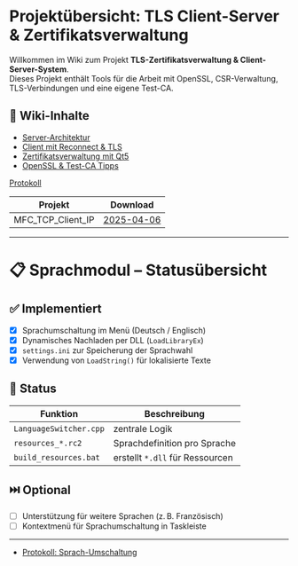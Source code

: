 # Projektübersicht: TLS Client-Server & Zertifikatsverwaltung

Willkommen im Wiki zum Projekt **TLS-Zertifikatsverwaltung & Client-Server-System**.  
Dieses Projekt enthält Tools für die Arbeit mit OpenSSL, CSR-Verwaltung, TLS-Verbindungen und eine eigene Test-CA.

## 📄 Wiki-Inhalte

- [Server-Architektur](https://github.com/paule32/TerminalServer/wiki/server-architektur.md)
- [Client mit Reconnect & TLS](https://github.com/paule32/TerminalServer/wiki/client-reconnect.md)
- [Zertifikatsverwaltung mit Qt5](https://github.com/paule32/TerminalServer/wiki/certmanager-ui.md)
- [OpenSSL & Test-CA Tipps](https://github.com/paule32/TerminalServer/wiki/openssl-ca-tipps.md)


[Protokoll](https://github.com/paule32/TerminalServer/wiki/TLS_Zertifikats_Session_Doku.md)

| Projekt                  | Download                     |
|--------------------------|------------------------------|
| MFC_TCP_Client_IP        | [2025-04-06](https://github.com/paule32/TerminalServer/actions/runs/14293449658/artifacts/2890186148) |

---

# 📋 Sprachmodul – Statusübersicht

## ✅ Implementiert

- [x] Sprachumschaltung im Menü (Deutsch / Englisch)
- [x] Dynamisches Nachladen per DLL (`LoadLibraryEx`)
- [x] `settings.ini` zur Speicherung der Sprachwahl
- [x] Verwendung von `LoadString()` für lokalisierte Texte

## 🔄 Status

| Funktion                 | Beschreibung                     |
|--------------------------|----------------------------------|
| `LanguageSwitcher.cpp`   | zentrale Logik                   |
| `resources_*.rc2`        | Sprachdefinition pro Sprache     |
| `build_resources.bat`    | erstellt `*.dll` für Ressourcen  |

## ⏭️ Optional

- [ ] Unterstützung für weitere Sprachen (z. B. Französisch)
- [ ] Kontextmenü für Sprachumschaltung in Taskleiste

---

- [Protokoll: Sprach-Umschaltung](https://github.com/paule32/TerminalServer/wiki/SprachVerwaltung.md)

